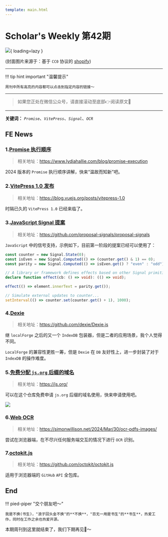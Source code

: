 ```yaml
---
template: main.html
---
```


# Scholar's Weekly 第42期

![](https://bigdreamerblog.oss-cn-beijing.aliyuncs.com/nextBlog/SfQvTi.png?x-oss-process=image/auto-orient,1/interlace,1/quality,q_90/format,webp){ loading=lazy }


(封面图片来源于：基于 `CC0` 协议的 [shopify](https://www.shopify.com/stock-photos/photos/you-got-this-empowering-jewelry?))

------

!!! tip hint important "温馨提示"

    周刊中所有高亮的内容都可以点击到指定内容的链接～

---
> 如果您正处在微信公众号，请直接滚动至底部👉阅读原文🫶

---

**关键词：** *`Promise`*、*`VitePress`*、*`Signal`*、*`OCR`*

## FE News

### 1.[Promise 执行顺序](https://www.lydiahallie.com/blog/promise-execution)
> 相关地址：https://www.lydiahallie.com/blog/promise-execution

2024 版本的 `Promise` 执行顺序讲解，快来“温故而知新”吧。

### 2.[VitePress 1.0 发布](https://blog.vuejs.org/posts/vitepress-1.0)
> 相关地址：https://blog.vuejs.org/posts/vitepress-1.0

时隔已久的 `VitePress 1.0` 已经来临了。

### 3.[JavaScript Signal 提案](https://github.com/proposal-signals/proposal-signals)
> 相关地址：https://github.com/proposal-signals/proposal-signals

`JavaScript` 中的信号支持，示例如下，目前第一阶段的提案已经可以使用了：

```typescript
const counter = new Signal.State(0);
const isEven = new Signal.Computed(() => (counter.get() & 1) == 0);
const parity = new Signal.Computed(() => isEven.get() ? "even" : "odd");

// A library or framework defines effects based on other Signal primitives
declare function effect(cb: () => void): (() => void);

effect(() => element.innerText = parity.get());

// Simulate external updates to counter...
setInterval(() => counter.set(counter.get() + 1), 1000);
```

### 4.[Dexie](https://github.com/dexie/Dexie.js)
> 相关地址：https://github.com/dexie/Dexie.js

继 `localForge` 之后的又一个 `IndexDB` 包装器，但是二者的应用场景，我个人觉得不同。

`LocalForge` 的兼容性更胜一筹，但是 `Dexie` 在 `DB` 友好性上，进一步封装了对于 `IndexDB` 的操作难度。

### 5.[免费分配 `js.org` 后缀的域名](https://js.org/)
> 相关地址：https://js.org/

可以在这个仓库免费申请 `js.org` 后缀的域名使用，快来申请使用吧。

![](https://bigdreamerblog.oss-cn-beijing.aliyuncs.com/nextBlog/hdSTdR.png)

### 6.[Web OCR](https://simonwillison.net/2024/Mar/30/ocr-pdfs-images/)
> 相关地址：https://simonwillison.net/2024/Mar/30/ocr-pdfs-images/

尝试在浏览器端，在不尽兴任何服务端交互的情况下进行 `OCR` 识别。

### 7.[octokit.js](https://github.com/octokit/octokit.js)
> 相关地址：https://github.com/octokit/octokit.js

适用于浏览器端的 `GitHub` `API` 全包库。



## End

!!! pied-piper "交个朋友吧～"

    我是不换(书生)，"浪子回头金不换"的**不换**，"百无一用是书生"的**书生**，热爱工作，同时在工作之余也热爱开源。

本期周刊到这里就结束了，我们下期再见👋～
